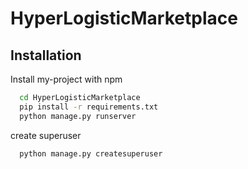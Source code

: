 
# HyperLogisticMarketplace



## Installation

Install my-project with npm

```bash
  cd HyperLogisticMarketplace
  pip install -r requirements.txt
  python manage.py runserver
```
create superuser

```bash
  python manage.py createsuperuser
```